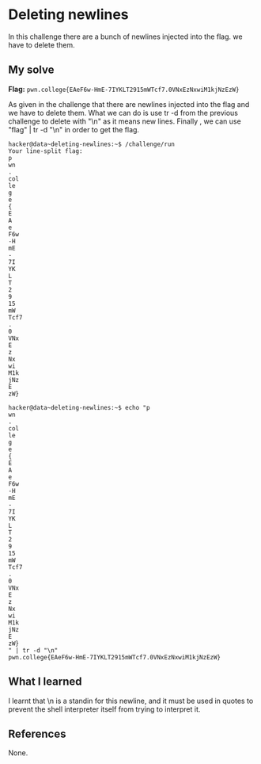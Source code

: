 # Deleting newlines

In this challenge there are a bunch of newlines injected into the flag. we have to delete them.

## My solve
**Flag:** `pwn.college{EAeF6w-HmE-7IYKLT2915mWTcf7.0VNxEzNxwiM1kjNzEzW}`

As given in the challenge that there are newlines injected into the flag and we have to delete them. What we can do is use
tr -d from the previous challenge to delete with "\n" as it means new lines. Finally , we can use "flag" | tr -d "\n" in 
order to get the flag.

```
hacker@data~deleting-newlines:~$ /challenge/run
Your line-split flag: 
p
wn
.
col
le
g
e
{
E
A
e
F6w
-H
mE
-
7I
YK
L
T
2
9
15
mW
Tcf7
.
0
VNx
E
z
Nx
wi
M1k
jNz
E
zW}

hacker@data~deleting-newlines:~$ echo "p
wn
.
col
le
g
e
{
E
A
e
F6w
-H
mE
-
7I
YK
L
T
2
9
15
mW
Tcf7
.
0
VNx
E
z
Nx
wi
M1k
jNz
E
zW}
" | tr -d "\n"
pwn.college{EAeF6w-HmE-7IYKLT2915mWTcf7.0VNxEzNxwiM1kjNzEzW}
```

## What I learned

I learnt that \n is a standin for this newline, and it must be used in  quotes to prevent the shell interpreter itself 
from trying to interpret it.

## References 
None.
